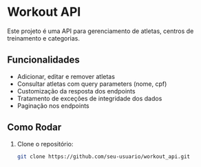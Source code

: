 # Workout API

Este projeto é uma API para gerenciamento de atletas, centros de treinamento e categorias. 

## Funcionalidades

- Adicionar, editar e remover atletas
- Consultar atletas com query parameters (nome, cpf)
- Customização da resposta dos endpoints
- Tratamento de exceções de integridade dos dados
- Paginação nos endpoints

## Como Rodar

1. Clone o repositório:
   ```sh
   git clone https://github.com/seu-usuario/workout_api.git
